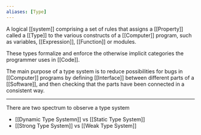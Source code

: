 ```yaml
---
aliases: [Type]
---
```


A logical [[system]] comprising a set of rules that assigns a [[Property]] called a [[Type]] to the various constructs of a [[Computer]] program, such as variables, [[Expression]], [[Function]] or modules.

These types formalize and enforce the otherwise implicit categories the programmer uses in [[Code]].

The main purpose of a type system is to reduce possibilities for bugs in [[Computer]] programs by defining [[Interface]] between different parts of a [[Software]], and then checking that the parts have been connected in a consistent way.

---

There are two spectrum to observe a type system

- [[Dynamic Type Systemn]] vs [[Static Type System]]
- [[Strong Type System]] vs [[Weak Type System]]